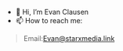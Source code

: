 - 👋 Hi, I’m Evan Clausen
- 📫 How to reach me:
> Email:Evan@starxmedia.link

<!---
EvanClausen111/EvanClausen111 is a ✨ special ✨ repository because its `README.md` (this file) appears on your GitHub profile.
You can click the Preview link to take a look at your changes.
--->
